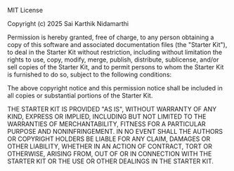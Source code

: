 MIT License

Copyright (c) 2025 Sai Karthik Nidamarthi

Permission is hereby granted, free of charge, to any person obtaining a copy
of this software and associated documentation files (the "Starter Kit"), to deal
in the Starter Kit without restriction, including without limitation the rights
to use, copy, modify, merge, publish, distribute, sublicense, and/or sell
copies of the Starter Kit, and to permit persons to whom the Starter Kit is
furnished to do so, subject to the following conditions:

The above copyright notice and this permission notice shall be included in all
copies or substantial portions of the Starter Kit.

THE STARTER KIT IS PROVIDED "AS IS", WITHOUT WARRANTY OF ANY KIND, EXPRESS OR
IMPLIED, INCLUDING BUT NOT LIMITED TO THE WARRANTIES OF MERCHANTABILITY,
FITNESS FOR A PARTICULAR PURPOSE AND NONINFRINGEMENT. IN NO EVENT SHALL THE
AUTHORS OR COPYRIGHT HOLDERS BE LIABLE FOR ANY CLAIM, DAMAGES OR OTHER
LIABILITY, WHETHER IN AN ACTION OF CONTRACT, TORT OR OTHERWISE, ARISING FROM,
OUT OF OR IN CONNECTION WITH THE STARTER KIT OR THE USE OR OTHER DEALINGS IN
THE STARTER KIT.
